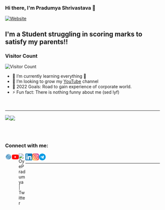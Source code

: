 ### Hi there, I'm Pradumya Shrivastava 👋

[![Website](https://img.shields.io/website?label=PERSONAL%20WEBSITE&style=for-the-badge&url=https%3A%2F%2FOYEPRADUMYA.GITHUB.IO%2FPROJECTNOW)](https://oyepradumya.github.io/projectNOW)


## I'm a Student struggling in scoring marks to satisfy my parents!!

### Visitor Count
![Visitor Count](https://profile-counter.glitch.me/OyePradumya/count.svg)

- 🌱 I’m currently learning everything 🤣
- 👯 I’m looking to grow my [YouTube](https://www.youtube.com/channel/UCQmaknLBt4CKFFB6RGxe56w) channel
- 🥅 2022 Goals: Road to gain experience of corporate world.
- ⚡ Fun fact: There is nothing funny about me (sed lyf)

<br/>



---



<img align="left" src="https://github-readme-stats.vercel.app/api/top-langs/?username=OyePradumya&theme=chartreuse-dark&layout=compact&langs_count=6" />

<img align="center" src="https://github-readme-stats.vercel.app/api?username=OyePradumya&theme=chartreuse-dark&show_icons=true"></img>


<br/>
<br/>








### Connect with me:

[<img align="left" alt="Pradumya | Website" width="22px" src="https://github.com/OyePradumya/OyePradumya/blob/master/assets/world-wide-web.svg" />](https://projectnow.io) [<img align="left" alt="OyeNautanki | YouTube" width="22px" src="https://github.com/OyePradumya/OyePradumya/blob/master/assets/youtube.svg" />](https://www.youtube.com/channel/UCQmaknLBt4CKFFB6RGxe56w) [<img align="left" alt="OyePradumya | Twitter" width="22px" src="https://raw.githubusercontent.com/anuraghazra/anuraghazra/master/assets/twitter.svg" />](https://twitter.com/OyePradumya) [<img align="left" alt="OyePradumya | LinkedIn" width="22px" src="https://github.com/OyePradumya/OyePradumya/blob/master/assets/linkedin.svg" />](https://www.linkedin.com/in/Pradumya) [<img align="left" alt="OyePradumya | Instagram" width="22px" src="https://github.com/OyePradumya/OyePradumya/blob/master/assets/instagram.svg" />](https://www.instagram.com/oyepradumya) [<img align="left" alt="OyePradumya | Telegram" width="22px" src="https://github.com/OyePradumya/OyePradumya/blob/master/assets/telegram.svg" />](https://telegram.im/ProgrammingProjectsForAll)




<br />


---

